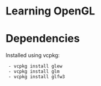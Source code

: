 # Learning OpenGL

# Dependencies  
Installed using vcpkg:
```
 - vcpkg install glew
 - vcpkg install glm
 - vcpkg install glfw3
```